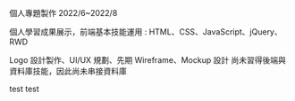 個人專題製作
2022/6~2022/8

個人學習成果展示，前端基本技能運用 : 
HTML、CSS、JavaScript、jQuery、RWD
 
Logo 設計製作、UI/UX 規劃、先期 Wireframe、Mockup 設計
尚未習得後端與資料庫技能，因此尚未串接資料庫

test test